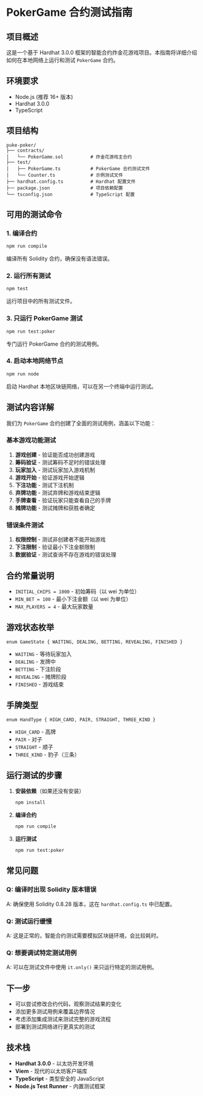 # PokerGame 合约测试指南

## 项目概述

这是一个基于 Hardhat 3.0.0 框架的智能合约炸金花游戏项目。本指南将详细介绍如何在本地网络上运行和测试 `PokerGame` 合约。

## 环境要求

- Node.js (推荐 16+ 版本)
- Hardhat 3.0.0
- TypeScript

## 项目结构

```
puke-poker/
├── contracts/
│   └── PokerGame.sol          # 炸金花游戏主合约
├── test/
│   ├── PokerGame.ts           # PokerGame 合约测试文件
│   └── Counter.ts             # 示例测试文件
├── hardhat.config.ts          # Hardhat 配置文件
├── package.json               # 项目依赖配置
└── tsconfig.json              # TypeScript 配置
```

## 可用的测试命令

### 1. 编译合约
```bash
npm run compile
```
编译所有 Solidity 合约，确保没有语法错误。

### 2. 运行所有测试
```bash
npm test
```
运行项目中的所有测试文件。

### 3. 只运行 PokerGame 测试
```bash
npm run test:poker
```
专门运行 PokerGame 合约的测试用例。

### 4. 启动本地网络节点
```bash
npm run node
```
启动 Hardhat 本地区块链网络，可以在另一个终端中运行测试。

## 测试内容详解

我们为 `PokerGame` 合约创建了全面的测试用例，涵盖以下功能：

### 基本游戏功能测试
1. **游戏创建** - 验证能否成功创建游戏
2. **筹码验证** - 测试筹码不足时的错误处理
3. **玩家加入** - 测试玩家加入游戏机制
4. **游戏开始** - 验证游戏开始逻辑
5. **下注功能** - 测试下注机制
6. **弃牌功能** - 测试弃牌和游戏结束逻辑
7. **手牌查看** - 验证玩家只能查看自己的手牌
8. **摊牌功能** - 测试摊牌和获胜者确定

### 错误条件测试
1. **权限控制** - 测试非创建者不能开始游戏
2. **下注限制** - 验证最小下注金额限制
3. **数据验证** - 测试查询不存在游戏的错误处理

## 合约常量说明

- `INITIAL_CHIPS = 1000` - 初始筹码（以 wei 为单位）
- `MIN_BET = 100` - 最小下注金额（以 wei 为单位）
- `MAX_PLAYERS = 4` - 最大玩家数量

## 游戏状态枚举

```solidity
enum GameState { WAITING, DEALING, BETTING, REVEALING, FINISHED }
```

- `WAITING` - 等待玩家加入
- `DEALING` - 发牌中
- `BETTING` - 下注阶段
- `REVEALING` - 摊牌阶段
- `FINISHED` - 游戏结束

## 手牌类型

```solidity
enum HandType { HIGH_CARD, PAIR, STRAIGHT, THREE_KIND }
```

- `HIGH_CARD` - 高牌
- `PAIR` - 对子
- `STRAIGHT` - 顺子
- `THREE_KIND` - 豹子（三条）

## 运行测试的步骤

1. **安装依赖**（如果还没有安装）
   ```bash
   npm install
   ```

2. **编译合约**
   ```bash
   npm run compile
   ```

3. **运行测试**
   ```bash
   npm run test:poker
   ```

## 常见问题

### Q: 编译时出现 Solidity 版本错误
A: 确保使用 Solidity 0.8.28 版本，这在 `hardhat.config.ts` 中已配置。

### Q: 测试运行缓慢
A: 这是正常的，智能合约测试需要模拟区块链环境，会比较耗时。

### Q: 想要调试特定测试用例
A: 可以在测试文件中使用 `it.only()` 来只运行特定的测试用例。

## 下一步

- 可以尝试修改合约代码，观察测试结果的变化
- 添加更多测试用例来覆盖边界情况
- 考虑添加集成测试来测试完整的游戏流程
- 部署到测试网络进行更真实的测试

## 技术栈

- **Hardhat 3.0.0** - 以太坊开发环境
- **Viem** - 现代的以太坊客户端库
- **TypeScript** - 类型安全的 JavaScript
- **Node.js Test Runner** - 内置测试框架
